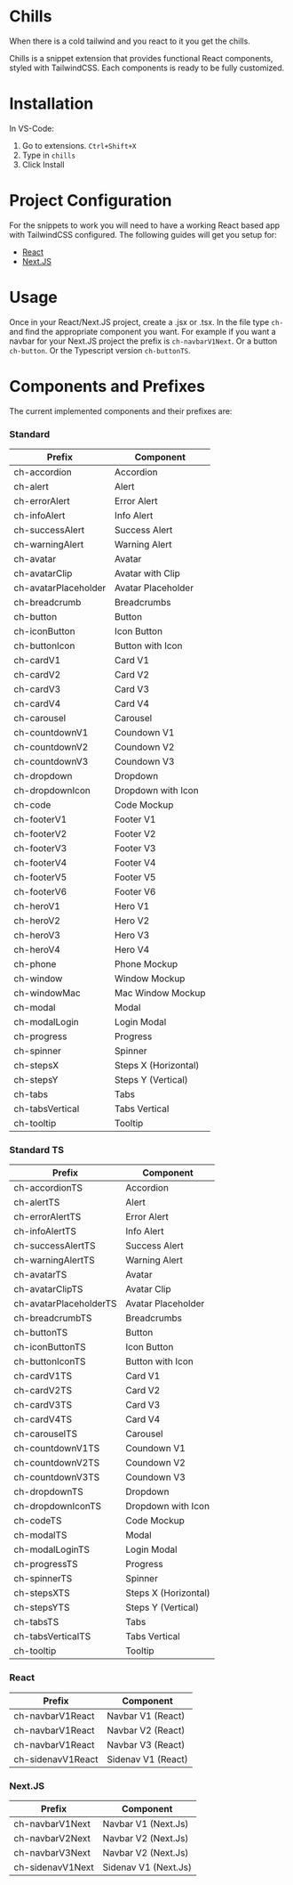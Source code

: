 # Chills

When there is a cold tailwind and you react to it you get the chills.

Chills is a snippet extension that provides functional React components, styled with TailwindCSS. Each components is ready to be fully customized.

# Installation

In VS-Code:

1. Go to extensions. `Ctrl+Shift+X`
2. Type in `chills`
3. Click Install

# Project Configuration

For the snippets to work you will need to have a working React based app with TailwindCSS configured. The following guides will get you setup for:

- [React](https://tailwindcss.com/docs/guides/create-react-app)
- [Next.JS](https://tailwindcss.com/docs/guides/nextjs)

# Usage

Once in your React/Next.JS project, create a .jsx or .tsx. In the file type `ch-` and find the appropriate component you want. For example if you want a navbar for your Next.JS project the prefix is `ch-navbarV1Next`. Or a button `ch-button`. Or the Typescript version `ch-buttonTS`.

# Components and Prefixes

The current implemented components and their prefixes are:

### Standard

| Prefix               | Component            |
| -------------------- | -------------------- |
| ch-accordion         | Accordion            |
| ch-alert             | Alert                |
| ch-errorAlert        | Error Alert          |
| ch-infoAlert         | Info Alert           |
| ch-successAlert      | Success Alert        |
| ch-warningAlert      | Warning Alert        |
| ch-avatar            | Avatar               |
| ch-avatarClip        | Avatar with Clip     |
| ch-avatarPlaceholder | Avatar Placeholder   |
| ch-breadcrumb        | Breadcrumbs          |
| ch-button            | Button               |
| ch-iconButton        | Icon Button          |
| ch-buttonIcon        | Button with Icon     |
| ch-cardV1            | Card V1              |
| ch-cardV2            | Card V2              |
| ch-cardV3            | Card V3              |
| ch-cardV4            | Card V4              |
| ch-carousel          | Carousel             |
| ch-countdownV1       | Coundown V1          |
| ch-countdownV2       | Coundown V2          |
| ch-countdownV3       | Coundown V3          |
| ch-dropdown          | Dropdown             |
| ch-dropdownIcon      | Dropdown with Icon   |
| ch-code              | Code Mockup          |
| ch-footerV1          | Footer V1            |
| ch-footerV2          | Footer V2            |
| ch-footerV3          | Footer V3            |
| ch-footerV4          | Footer V4            |
| ch-footerV5          | Footer V5            |
| ch-footerV6          | Footer V6            |
| ch-heroV1            | Hero V1              |
| ch-heroV2            | Hero V2              |
| ch-heroV3            | Hero V3              |
| ch-heroV4            | Hero V4              |
| ch-phone             | Phone Mockup         |
| ch-window            | Window Mockup        |
| ch-windowMac         | Mac Window Mockup    |
| ch-modal             | Modal                |
| ch-modalLogin        | Login Modal          |
| ch-progress          | Progress             |
| ch-spinner           | Spinner              |
| ch-stepsX            | Steps X (Horizontal) |
| ch-stepsY            | Steps Y (Vertical)   |
| ch-tabs              | Tabs                 |
| ch-tabsVertical      | Tabs Vertical        |
| ch-tooltip           | Tooltip              |

### Standard TS

| Prefix                 | Component            |
| ---------------------- | -------------------- |
| ch-accordionTS         | Accordion            |
| ch-alertTS             | Alert                |
| ch-errorAlertTS        | Error Alert          |
| ch-infoAlertTS         | Info Alert           |
| ch-successAlertTS      | Success Alert        |
| ch-warningAlertTS      | Warning Alert        |
| ch-avatarTS            | Avatar               |
| ch-avatarClipTS        | Avatar Clip          |
| ch-avatarPlaceholderTS | Avatar Placeholder   |
| ch-breadcrumbTS        | Breadcrumbs          |
| ch-buttonTS            | Button               |
| ch-iconButtonTS        | Icon Button          |
| ch-buttonIconTS        | Button with Icon     |
| ch-cardV1TS            | Card V1              |
| ch-cardV2TS            | Card V2              |
| ch-cardV3TS            | Card V3              |
| ch-cardV4TS            | Card V4              |
| ch-carouselTS          | Carousel             |
| ch-countdownV1TS       | Coundown V1          |
| ch-countdownV2TS       | Coundown V2          |
| ch-countdownV3TS       | Coundown V3          |
| ch-dropdownTS          | Dropdown             |
| ch-dropdownIconTS      | Dropdown with Icon   |
| ch-codeTS              | Code Mockup          |
| ch-modalTS             | Modal                |
| ch-modalLoginTS        | Login Modal          |
| ch-progressTS          | Progress             |
| ch-spinnerTS           | Spinner              |
| ch-stepsXTS            | Steps X (Horizontal) |
| ch-stepsYTS            | Steps Y (Vertical)   |
| ch-tabsTS              | Tabs                 |
| ch-tabsVerticalTS      | Tabs Vertical        |
| ch-tooltip             | Tooltip              |

### React

| Prefix            | Component          |
| ----------------- | ------------------ |
| ch-navbarV1React  | Navbar V1 (React)  |
| ch-navbarV1React  | Navbar V2 (React)  |
| ch-navbarV1React  | Navbar V3 (React)  |
| ch-sidenavV1React | Sidenav V1 (React) |

### Next.JS

| Prefix           | Component            |
| ---------------- | -------------------- |
| ch-navbarV1Next  | Navbar V1 (Next.Js)  |
| ch-navbarV2Next  | Navbar V2 (Next.Js)  |
| ch-navbarV3Next  | Navbar V2 (Next.Js)  |
| ch-sidenavV1Next | Sidenav V1 (Next.Js) |
